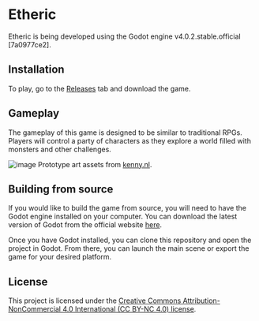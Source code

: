 # Etheric

Etheric is being developed using the Godot engine v4.0.2.stable.official [7a0977ce2].

## Installation

To play, go to the [Releases](https://github.com/Teqed/conjunction/releases) tab and download the game.

## Gameplay

The gameplay of this game is designed to be similar to traditional RPGs. Players will control a party of characters as they explore a world filled with monsters and other challenges.

![image](https://github.com/Teqed/etheric/assets/5181964/dac863c9-e98e-4747-948d-e5660d7782fc)
Prototype art assets from [kenny.nl](https://kenney.nl/assets/tiny-dungeon).

## Building from source

If you would like to build the game from source, you will need to have the Godot engine installed on your computer. You can download the latest version of Godot from the official website [here](https://godotengine.org/download/).

Once you have Godot installed, you can clone this repository and open the project in Godot. From there, you can launch the main scene or export the game for your desired platform.

## License

This project is licensed under the [Creative Commons Attribution-NonCommercial 4.0 International (CC BY-NC 4.0) license](https://creativecommons.org/licenses/by-nc/4.0/).

